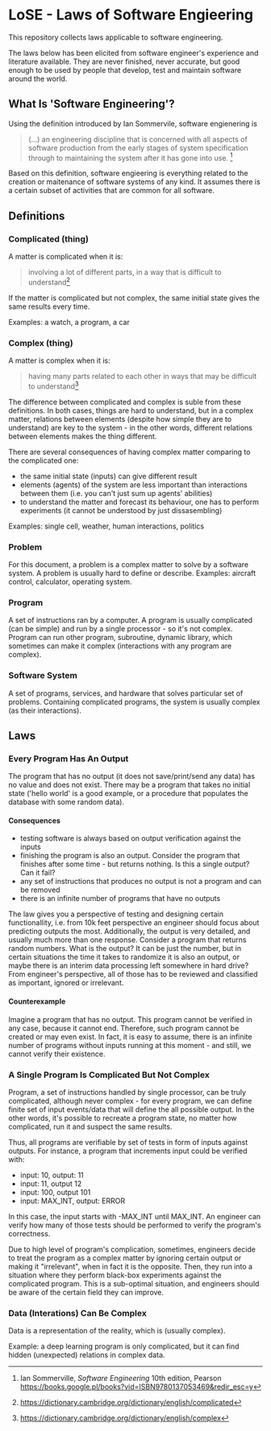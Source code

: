 # LoSE - Laws of Software Engieering

This repository collects laws applicable to software engineering.

The laws below has been elicited from software engineer's experience and literature available. They are never finished, never accurate, but good enough to be used by people that develop, test and maintain software around the world.

## What Is 'Software Engineering'?

Using the definition introduced by Ian Sommervile, software engienering is

> (...) an engineering discipline that is concerned with all aspects of software production from the early stages of system specification through to maintaining the system after it has gone into use. [^Sommerville]

Based on this definition, software engieering is everything related to the creation or maitenance of software systems of any kind. It assumes there is a certain subset of activities that are common for all software.

## Definitions

### Complicated (thing)

A matter is complicated when it is:

> involving a lot of different parts, in a way that is difficult to understand[^complicated_dict]

If the matter is complicated but not complex, the same initial state gives the same results every time.

Examples: a watch, a program, a car

### Complex (thing)

A matter is complex when it is:

> having many parts related to each other in ways that may be difficult to understand[^complex_dict]

The difference between complicated and complex is suble from these definitions. In both cases, things are hard to understand, but in a complex matter, relations between elements (despite how simple they are to understand) are key to the system - in the other words, different relations between elements makes the thing different.

There are several consequences of having complex matter comparing to the complicated one:
* the same initial state (inputs) can give different result
* elements (agents) of the system are less important than interactions between them (i.e. you can't just sum up agents' abilities)
* to understand the matter and forecast its behaviour, one has to perform experiments (it cannot be understood by just dissasembling)

Examples: single cell, weather, human interactions, politics

### Problem

For this document, a problem is a complex matter to solve by a software system. A problem is usually hard to define or describe. Examples: aircraft control, calculator, operating system.

### Program

A set of instructions ran by a computer. A program is usually complicated (can be simple) and run by a single processor - so it's not complex. Program can run other program, subroutine, dynamic library, which sometimes can make it complex (interactions with any program are complex).

### Software System

A set of programs, services, and hardware that solves particular set of problems. Containing complicated programs, the system is usually complex (as their interactions).

## Laws

### Every Program Has An Output

The program that has no output (it does not save/print/send any data) has no value and does not exist. There may be a program that takes no initial state ('hello world' is a good example, or a procedure that populates the database with some random data).

#### Consequences

* testing software is always based on output verification against the inputs
* finishing the program is also an output. Consider the program that finishes after some time - but returns nothing. Is this a single output? Can it fail?
* any set of instructions that produces no output is not a program and can be removed
* there is an infinite number of programs that have no outputs

The law gives you a perspective of testing and designing certain functionallity, i.e. from 10k feet perspective an engineer should focus about predicting outputs the most. Additionally, the output is very detailed, and usually much more than one response. Consider a program that returns random numbers. What is the output? It can be just the number, but in certain situations the time it takes to randomize it is also an output, or maybe there is an interim data processing left somewhere in hard drive? From engineer's perspective, all of those has to be reviewed and classified as important, ignored or irrelevant.

#### Counterexample

Imagine a program that has no output. This program cannot be verified in any case, because it cannot end. Therefore, such program cannot be created or may even exist. In fact, it is easy to assume, there is an infinite number of programs without inputs running at this moment - and still, we cannot verify their existence.

### A Single Program Is Complicated But Not Complex

Program, a set of instructions handled by single processor, can be truly complicated, although never complex - for every program, we can define finite set of input events/data that will define the all possible output. In the other words, it's possible to recreate a program state, no matter how complicated, run it and suspect the same results.

Thus, all programs are verifiable by set of tests in form of inputs against outputs. For instance, a program that increments input could be verified with:

* input: 10, output: 11
* input: 11, output 12
* input: 100, output 101
* input: MAX_INT, output: ERROR

In this case, the input starts with -MAX_INT until MAX_INT. An engineer can verify how many of those tests should be performed to verify the program's correctness.

Due to high level of program's complication, sometimes, engineers decide to treat the program as a complex matter by ignoring certain output or making it "irrelevant", when in fact it is the opposite. Then, they run into a situation where they perform black-box experiments against the complicated program. This is a sub-optimal situation, and engineers should be aware of the certain field they can improve.

### Data (Interations) Can Be Complex

Data is a representation of the reality, which is (usually complex).

Example: a deep learning program is only complicated, but it can find hidden (unexpected) relations in complex data.

[^Sommerville]: Ian Sommerville, *Software Engineering* 10th edition, Pearson https://books.google.pl/books?vid=ISBN9780137053469&redir_esc=y
[^complicated_dict]: https://dictionary.cambridge.org/dictionary/english/complicated
[^complex_dict]: https://dictionary.cambridge.org/dictionary/english/complex
